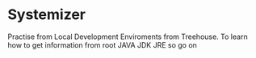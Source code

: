 # Systemizer
Practise from Local Development Enviroments from Treehouse. To learn how to get information from root JAVA JDK JRE so go on
